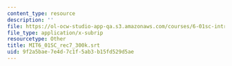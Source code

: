 ```yaml
---
content_type: resource
description: ''
file: https://ol-ocw-studio-app-qa.s3.amazonaws.com/courses/6-01sc-introduction-to-electrical-engineering-and-computer-science-i-spring-2011/9f2a5bae7e4d7c1f5ab3b15fd529d5ae_MIT6_01SC_rec7_300k.srt
file_type: application/x-subrip
resourcetype: Other
title: MIT6_01SC_rec7_300k.srt
uid: 9f2a5bae-7e4d-7c1f-5ab3-b15fd529d5ae
---
```

